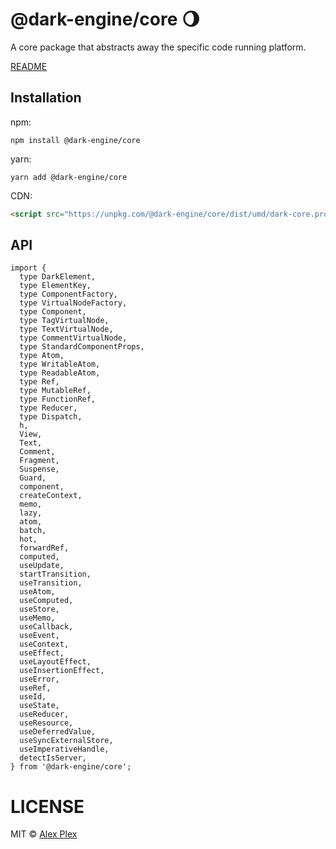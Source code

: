 # @dark-engine/core 🌖

A core package that abstracts away the specific code running platform.

[README](https://github.com/atellmer/dark)

## Installation

npm:
```
npm install @dark-engine/core
```

yarn:
```
yarn add @dark-engine/core
```

CDN:
```html
<script src="https://unpkg.com/@dark-engine/core/dist/umd/dark-core.production.min.js"></script>
```

## API

```tsx
import {
  type DarkElement,
  type ElementKey,
  type ComponentFactory,
  type VirtualNodeFactory,
  type Component,
  type TagVirtualNode,
  type TextVirtualNode,
  type CommentVirtualNode,
  type StandardComponentProps,
  type Atom,
  type WritableAtom,
  type ReadableAtom,
  type Ref,
  type MutableRef,
  type FunctionRef,
  type Reducer,
  type Dispatch,
  h,
  View,
  Text,
  Comment,
  Fragment,
  Suspense,
  Guard,
  component,
  createContext,
  memo,
  lazy,
  atom,
  batch,
  hot,
  forwardRef,
  computed,
  useUpdate,
  startTransition,
  useTransition,
  useAtom,
  useComputed,
  useStore,
  useMemo,
  useCallback,
  useEvent,
  useContext,
  useEffect,
  useLayoutEffect,
  useInsertionEffect,
  useError,
  useRef,
  useId,
  useState,
  useReducer,
  useResource,
  useDeferredValue,
  useSyncExternalStore,
  useImperativeHandle,
  detectIsServer,
} from '@dark-engine/core';
```

# LICENSE

MIT © [Alex Plex](https://github.com/atellmer)
